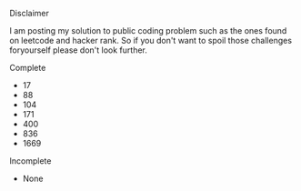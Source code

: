 Disclaimer

I am posting my solution to public coding problem such as the ones found on leetcode and hacker rank. So if you don't want to spoil those challenges foryourself please don't look further.

Complete
- 17
- 88
- 104
- 171
- 400
- 836
- 1669

Incomplete
- None